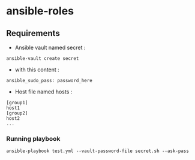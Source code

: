 # ansible-roles

## Requirements

- Ansible vault named secret :

```
ansible-vault create secret
```

- with this content :

```
ansible_sudo_pass: password_here
```

- Host file named hosts :

```
[group1]
host1
[group2]
host2
...
```

### Running playbook

```
ansible-playbook test.yml --vault-password-file secret.sh --ask-pass
```
